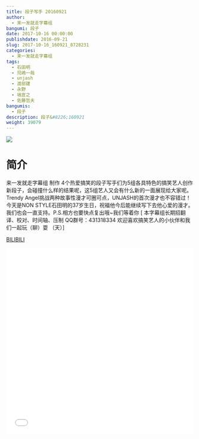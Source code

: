 ```yaml
---
title: 段子写手 20160921
author: 
  - 来一发就走字幕组
bangumi: 段子
date: 2017-10-16 00:00:00
publishdate: 2016-09-21
slug: 2017-10-16_160921_8728231
categories: 
  - 来一发就走字幕组
tags: 
  - 石田明
  - 児嶋一哉
  - unjash
  - 渡部建
  - 永野
  - 塙宣之
  - 佐藤哲夫
bangumis: 
  - 段子
description: 段子&#8226;160921
weight: 39079
---
```


![](https://i.imgur.com/YuPt3Qt.jpg)

# 简介  
来一发就走字幕组 制作 4个热爱搞笑的段子写手们为5组各具特色的搞笑艺人创作新段子，会碰撞什么样的结果呢，这5组艺人又会有什么新的一面展现给大家呢。Trendy Angel挑战两种故事性漫才可圈可点，UNJASH的首次漫才也不容错过！今天是NON STYLE石田明的37岁生日，祝福他今后能继续写下去他心爱的漫才。我们也会一直支持。P.S.相方也要快点复出哦~我们等着你 [ 本字幕组长期招翻译、校对、时间轴、压制   QQ群号：431318334 欢迎喜欢搞笑艺人的小伙伴和我们一起玩（聊）耍 （天）]


  [BILIBILI](https://www.bilibili.com/video/av8728231/)


<div class="vcontainer">  <iframe class='video' src="//www.bilibili.com/html/html5player.html?cid=14382246&aid=8728231" width="100%" height="500" frameborder="0" allowfullscreen="allowfullscreen"></iframe></div>
